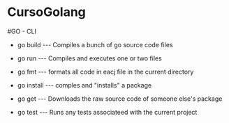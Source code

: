 # CursoGolang
 #GO - CLI
 - go build  ---  Compiles a bunch of go source code files

 - go run --- Compiles and executes one or two files 

 - go fmt --- formats all code in eacj file in the current directory

 - go install --- comples and "installs" a package

 - go get --- Downloads the raw source code of someone else's package

 - go test --- Runs any tests associateed with the current project
